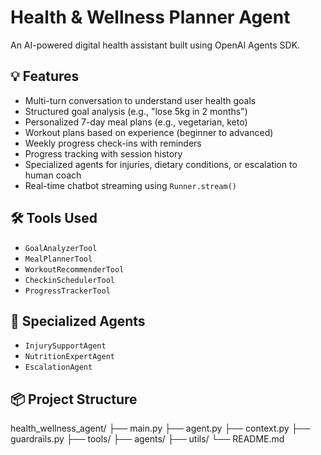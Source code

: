 # Health & Wellness Planner Agent

An AI-powered digital health assistant built using OpenAI Agents SDK.

## 💡 Features

- Multi-turn conversation to understand user health goals
- Structured goal analysis (e.g., "lose 5kg in 2 months")
- Personalized 7-day meal plans (e.g., vegetarian, keto)
- Workout plans based on experience (beginner to advanced)
- Weekly progress check-ins with reminders
- Progress tracking with session history
- Specialized agents for injuries, dietary conditions, or escalation to human coach
- Real-time chatbot streaming using `Runner.stream()`

## 🛠 Tools Used

- `GoalAnalyzerTool`
- `MealPlannerTool`
- `WorkoutRecommenderTool`
- `CheckinSchedulerTool`
- `ProgressTrackerTool`

## 🤝 Specialized Agents

- `InjurySupportAgent`
- `NutritionExpertAgent`
- `EscalationAgent`

## 📦 Project Structure

health_wellness_agent/
├── main.py
├── agent.py
├── context.py
├── guardrails.py
├── tools/
├── agents/
├── utils/
└── README.md